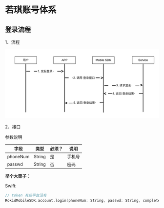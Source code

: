 # 若琪账号体系

## 登录流程

1、流程

![](images/rokid_login.png)

2、接口

参数说明

| 字段    | 类型   | 必须？| 说明 |
| ------ | ----- | ----- | ----- |
| phoneNum  | String | 是 | 手机号 |
| passwd   | String | 否 | 密码 |

**举个大栗子：**

Swift:

```swift
// token 有些平台没有
RokidMobileSDK.account.login(phoneNum: String, passwd: String, complete:((RKError?) -> Void))
```

